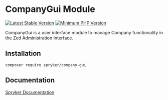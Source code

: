 # CompanyGui Module
[![Latest Stable Version](https://poser.pugx.org/spryker/company-gui/v/stable.svg)](https://packagist.org/packages/spryker/company-gui)
[![Minimum PHP Version](https://img.shields.io/badge/php-%3E%3D%207.3-8892BF.svg)](https://php.net/)

CompanyGui is a user interface module to manage Company functionality in the Zed Administration Interface.

## Installation

```
composer require spryker/company-gui
```

## Documentation

[Spryker Documentation](https://academy.spryker.com/developing_with_spryker/module_guide/modules.html)
